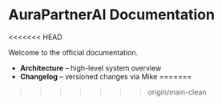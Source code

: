 # AuraPartnerAI Documentation
<<<<<<< HEAD

Welcome to the official documentation.

- **Architecture** – high-level system overview
- **Changelog** – versioned changes via Mike
=======
>>>>>>> origin/main-clean
